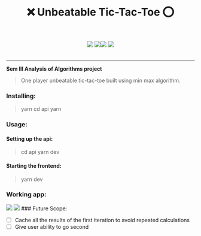 # <center>:x: Unbeatable Tic-Tac-Toe :o:</center>

<div align="center">
<br>

[![](https://img.shields.io/badge/Made_with-Vue-brightgreem?style=for-the-badge&logo=vue.js)](https://vue.palletsprojects.com/en/1.1.x/) [![](https://img.shields.io/badge/Made_with-javascript-yellow?style=for-the-badge&logo=javascript)](https://javascript.palletsprojects.com/en/1.1.x/)[![](https://img.shields.io/badge/Made_with-node.js-green?style=for-the-badge&logo=node.js)](https://javascript.palletsprojects.com/en/1.1.x/)
[![](https://img.shields.io/badge/Made_with-express-lightgrey?style=for-the-badge&logo=express)](https://javascript.palletsprojects.com/en/1.1.x/)
<br>
<br>

</div>

---

<b> Sem III Analysis of Algorithms project</b>

> One player unbeatable tic-tac-toe built using min max algorithm.

### Installing:

> yarn
> cd api
> yarn

### Usage:

#### Setting up the api:

> cd api
> yarn dev

#### Starting the frontend:

> yarn dev

### Working app:

<img src="../images/main.png"/>
<img src="../images/board.png"/>
### Future Scope:

- [ ] Cache all the results of the first iteration to avoid repeated calculations
- [ ] Give user ability to go second
